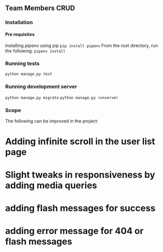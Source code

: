 ## Team Members CRUD

### Installation
#### Pre requisties
Installing pipenv using pip
`pip install pipenv`
From the root directory, run the following:
`pipenv install`

### Running tests
`python manage.py test`

### Running development server
`python manage.py migrate`
`python manage.py runserver`

### Scope
The following can be improved in the project:
# Adding infinite scroll in the user list page
# Slight tweaks in responsiveness by adding media queries
# adding flash messages for success
# adding error message for 404 or flash messages